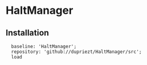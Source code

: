 # HaltManager

## Installation
```Metacello new
  baseline: 'HaltManager';
  repository: 'github://dupriezt/HaltManager/src';
  load
 ```
